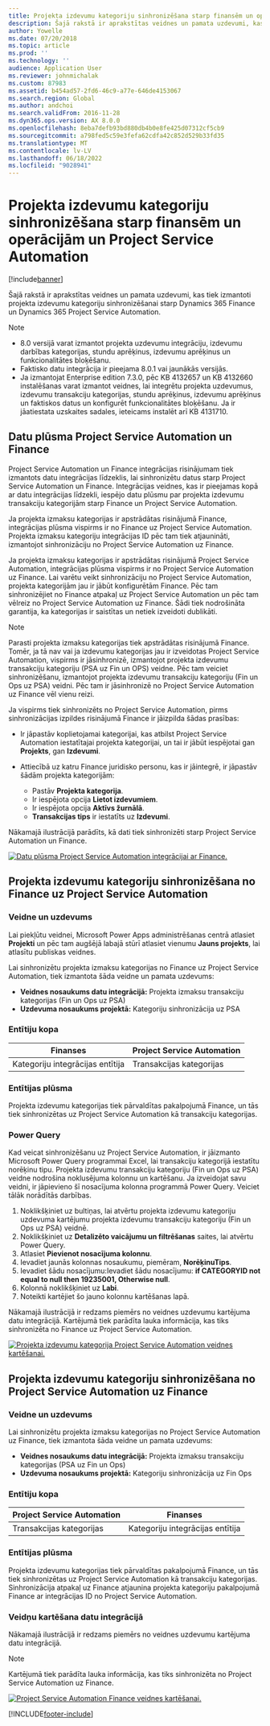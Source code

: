 ```yaml
---
title: Projekta izdevumu kategoriju sinhronizēšana starp finansēm un operācijām un Project Service Automation
description: Šajā rakstā ir aprakstītas veidnes un pamata uzdevumi, kas tiek izmantoti projekta izdevumu kategoriju sinhronizēšanai starp Microsoft Microsoft Dynamics 365 Finance un Dynamics 365 Project Service Automation.
author: Yowelle
ms.date: 07/20/2018
ms.topic: article
ms.prod: ''
ms.technology: ''
audience: Application User
ms.reviewer: johnmichalak
ms.custom: 87983
ms.assetid: b454ad57-2fd6-46c9-a77e-646de4153067
ms.search.region: Global
ms.author: andchoi
ms.search.validFrom: 2016-11-28
ms.dyn365.ops.version: AX 8.0.0
ms.openlocfilehash: 8eba7defb93bd880db4b0e8fe425d07312cf5cb9
ms.sourcegitcommit: a798fed5c59e3fefa62cdfa42c852d529b33fd35
ms.translationtype: MT
ms.contentlocale: lv-LV
ms.lasthandoff: 06/18/2022
ms.locfileid: "9028941"
---
```

# <a name="synchronize-project-expense-categories-between-finance-and-operations-and-project-service-automation"></a>Projekta izdevumu kategoriju sinhronizēšana starp finansēm un operācijām un Project Service Automation

[!include[banner](../includes/banner.md)]

Šajā rakstā ir aprakstītas veidnes un pamata uzdevumi, kas tiek izmantoti projekta izdevumu kategoriju sinhronizēšanai starp Dynamics 365 Finance un Dynamics 365 Project Service Automation.

> [!NOTE]
> - 8.0 versijā varat izmantot projekta uzdevumu integrāciju, izdevumu darbības kategorijas, stundu aprēķinus, izdevumu aprēķinus un funkcionalitātes bloķēšanu.
> - Faktisko datu integrācija ir pieejama 8.0.1 vai jaunākās versijās.
> - Ja izmantojat Enterprise edition 7.3.0, pēc KB 4132657 un KB 4132660 instalēšanas varat izmantot veidnes, lai integrētu projekta uzdevumus, izdevumu transakciju kategorijas, stundu aprēķinus, izdevumu aprēķinus un faktiskos datus un konfigurēt funkcionalitātes bloķēšanu. Ja ir jāatiestata uzskaites sadales, ieteicams instalēt arī KB 4131710.

## <a name="data-flow-for-project-service-automation-and-finance"></a>Datu plūsma Project Service Automation un Finance

Project Service Automation un Finance integrācijas risinājumam tiek izmantots datu integrācijas līdzeklis, lai sinhronizētu datus starp Project Service Automation un Finance. Integrācijas veidnes, kas ir pieejamas kopā ar datu integrācijas līdzekli, iespējo datu plūsmu par projekta izdevumu transakciju kategorijām starp Finance un Project Service Automation.

Ja projekta izmaksu kategorijas ir apstrādātas risinājumā Finance, integrācijas plūsma vispirms ir no Finance uz Project Service Automation. Projekta izmaksu kategoriju integrācijas ID pēc tam tiek atjaunināti, izmantojot sinhronizāciju no Project Service Automation uz Finance.

Ja projekta izmaksu kategorijas ir apstrādātas risinājumā Project Service Automation, integrācijas plūsma vispirms ir no Project Service Automation uz Finance. Lai varētu veikt sinhronizāciju no Project Service Automation, projekta kategorijām jau ir jābūt konfigurētām Finance. Pēc tam sinhronizējiet no Finance atpakaļ uz Project Service Automation un pēc tam vēlreiz no Project Service Automation uz Finance. Šādi tiek nodrošināta garantija, ka kategorijas ir saistītas un netiek izveidoti dublikāti.

> [!NOTE]
> Parasti projekta izmaksu kategorijas tiek apstrādātas risinājumā Finance. Tomēr, ja tā nav vai ja izdevumu kategorijas jau ir izveidotas Project Service Automation, vispirms ir jāsinhronizē, izmantojot projekta izdevumu transakciju kategoriju (PSA uz Fin un OPS) veidne. Pēc tam veiciet sinhronizēšanu, izmantojot projekta izdevumu transakciju kategoriju (Fin un Ops uz PSA) veidni. Pēc tam ir jāsinhronizē no Project Service Automation uz Finance vēl vienu reizi.
>
> Ja vispirms tiek sinhronizēts no Project Service Automation, pirms sinhronizācijas izpildes risinājumā Finance ir jāizpilda šādas prasības:
>
> - Ir jāpastāv koplietojamai kategorijai, kas atbilst Project Service Automation iestatītajai projekta kategorijai, un tai ir jābūt iespējotai gan **Projekts**, gan **Izdevumi**.
> - Attiecībā uz katru Finance juridisko personu, kas ir jāintegrē, ir jāpastāv šādām projekta kategorijām:
>
>     - Pastāv **Projekta kategorija**. 
>     - Ir iespējota opcija **Lietot izdevumiem**.
>     - Ir iespējota opcija **Aktīvs žurnālā**.
>     - **Transakcijas tips** ir iestatīts uz **Izdevumi**.

Nākamajā ilustrācijā parādīts, kā dati tiek sinhronizēti starp Project Service Automation un Finance.

[![Datu plūsma Project Service Automation integrācijai ar Finance.](./media/ProjectExpenseCategoriesFlow.png)](./media/ProjectExpenseCategoriesFlow.png)

## <a name="project-expense-category-synchronization-from-finance-to-project-service-automation"></a>Projekta izdevumu kategoriju sinhronizēšana no Finance uz Project Service Automation

### <a name="template-and-task"></a>Veidne un uzdevums

Lai piekļūtu veidnei, Microsoft Power Apps administrēšanas centrā atlasiet **Projekti** un pēc tam augšējā labajā stūrī atlasiet vienumu **Jauns projekts**, lai atlasītu publiskas veidnes.

Lai sinhronizētu projekta izmaksu kategorijas no Finance uz Project Service Automation, tiek izmantota šāda veidne un pamata uzdevums:

- **Veidnes nosaukums datu integrācijā:** Projekta izmaksu transakciju kategorijas (Fin un Ops uz PSA)
- **Uzdevuma nosaukums projektā:** Kategoriju sinhronizācija uz PSA

### <a name="entity-set"></a>Entītiju kopa

| Finanses                           | Project Service Automation |
|-----------------------------------|----------------------------|
| Kategoriju integrācijas entītija | Transakcijas kategorijas     |

### <a name="entity-flow"></a>Entītijas plūsma

Projekta izdevumu kategorijas tiek pārvaldītas pakalpojumā Finance, un tās tiek sinhronizētas uz Project Service Automation kā transakciju kategorijas.

### <a name="power-query"></a>Power Query

Kad veicat sinhronizēšanu uz Project Service Automation, ir jāizmanto Microsoft Power Query programmai Excel, lai transakciju kategorijā iestatītu norēķinu tipu. Projekta izdevumu transakciju kategoriju (Fin un Ops uz PSA) veidne nodrošina noklusējuma kolonnu un kartēšanu. Ja izveidojat savu veidni, ir jāpievieno šī nosacījuma kolonna programmā Power Query. Veiciet tālāk norādītās darbības.

1. Noklikšķiniet uz bultiņas, lai atvērtu projekta izdevumu kategoriju uzdevuma kartējumu projekta izdevumu transakciju kategoriju (Fin un Ops uz PSA) veidnē.
2. Noklikšķiniet uz **Detalizēto vaicājumu un filtrēšanas** saites, lai atvērtu Power Query.
2. Atlasiet **Pievienot nosacījuma kolonnu**.
3. Ievadiet jaunās kolonnas nosaukumu, piemēram, **NorēķinuTips**.
4. Ievadiet šādu nosacījumu:Ievadiet šādu nosacījumu: **if CATEGORYID not equal to null then 19235001, Otherwise null**.
5. Kolonnā noklikšķiniet uz **Labi**.
6. Noteikti kartējiet šo jauno kolonnu kartēšanas lapā.

Nākamajā ilustrācijā ir redzams piemērs no veidnes uzdevumu kartējuma datu integrācijā. Kartējumā tiek parādīta lauka informācija, kas tiks sinhronizēta no Finance uz Project Service Automation.

[![Projekta izdevumu kategorija Project Service Automation veidnes kartēšanai.](./media/ProjectExpenseCategoriesToPSAMapping.jpg)](./media/ProjectExpenseCategoriesToPSAMapping.jpg)

## <a name="project-expense-category-synchronization-from-project-service-automation-to-finance"></a>Projekta izdevumu kategoriju sinhronizēšana no Project Service Automation uz Finance

### <a name="template-and-task"></a>Veidne un uzdevums

Lai sinhronizētu projekta izmaksu kategorijas no Project Service Automation uz Finance, tiek izmantota šāda veidne un pamata uzdevums:

- **Veidnes nosaukums datu integrācijā:** Projekta izmaksu transakciju kategorijas (PSA uz Fin un Ops)
- **Uzdevuma nosaukums projektā:** Kategoriju sinhronizācija uz Fin Ops

### <a name="entity-set"></a>Entītiju kopa

| Project Service Automation | Finanses                           |
|----------------------------|-----------------------------------|
| Transakcijas kategorijas     | Kategoriju integrācijas entītija |

### <a name="entity-flow"></a>Entītijas plūsma

Projekta izdevumu kategorijas tiek pārvaldītas pakalpojumā Finance, un tās tiek sinhronizētas uz Project Service Automation kā transakciju kategorijas. Sinhronizācija atpakaļ uz Finance atjaunina projekta kategoriju pakalpojumā Finance ar integrācijas ID no Project Service Automation.

### <a name="template-mapping-in-data-integration"></a>Veidņu kartēšana datu integrācijā

Nākamajā ilustrācijā ir redzams piemērs no veidnes uzdevumu kartējuma datu integrācijā.

> [!NOTE]
> Kartējumā tiek parādīta lauka informācija, kas tiks sinhronizēta no Project Service Automation uz Finance.

[![Project Service Automation Finance veidnes kartēšanai.](./media/ProjectExpenseCategoriesToFinOpsMapping.jpg)](./media/ProjectExpenseCategoriesToFinOpsMapping.jpg)


[!INCLUDE[footer-include](../includes/footer-banner.md)]